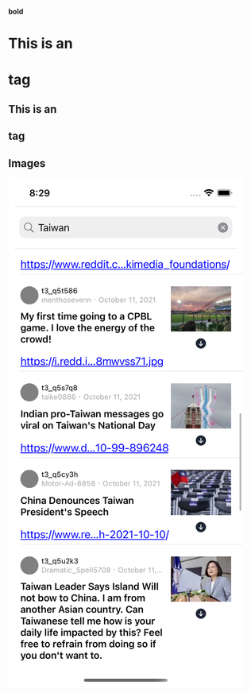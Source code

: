 **bold**

# This is an <h1> tag
  
  ## This is an <h2> tag
  
  ## Images
![This is a alt text.](  https://github.com/mvpscottjon/user_code_base_ui/blob/master/source/Simulator%20Screen%20Shot%20-%20iPhone%2013%20-%202021-10-11%20at%2020.29.54.png "This is a sample image.")
